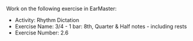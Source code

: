 Work on the following exercise in EarMaster:
- Activity: Rhythm Dictation
- Exercise Name: 3/4 - 1 bar: 8th, Quarter & Half notes - including rests
- Exercise Number: 2.6
